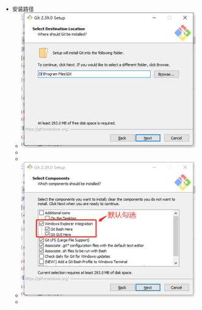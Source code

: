 - 安装路径
	- ![image.png](../assets/image_1671188503394_0.png)
	-
	-
	- ![image.png](../assets/image_1671188594151_0.png)
	-